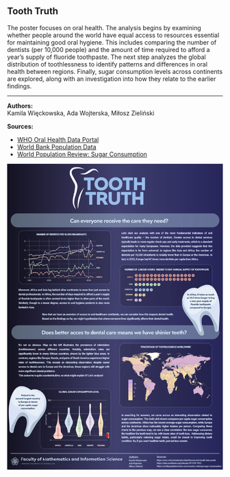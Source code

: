 ## Tooth Truth

The poster focuses on oral health. The analysis begins by examining whether people around the world have equal access to resources essential for maintaining good oral hygiene. This includes comparing the number of dentists (per 10,000 people) and the amount of time required to afford a year’s supply of fluoride toothpaste. The next step analyzes the global distribution of toothlessness to identify patterns and differences in oral health between regions. Finally, sugar consumption levels across continents are explored, along with an investigation into how they relate to the earlier findings.

---

**Authors:**  
Kamila Więckowska, Ada Wojterska, Miłosz Zieliński

**Sources:**
- [WHO Oral Health Data Portal](https://www.who.int/data/gho/data/themes/oral-health-data-portal)
- [World Bank Population Data](https://data.worldbank.org/indicator/SP.POP.TOTL)
- [World Population Review: Sugar Consumption](https://worldpopulationreview.com/country-rankings/sugar-consumption)

<img src="Wieckowska_Wojterska_Zielinski.png" align="center" width="600"/>
